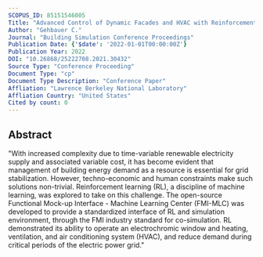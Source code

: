 ```yaml
---
SCOPUS_ID: 85151546005
Title: "Advanced Control of Dynamic Facades and HVAC with Reinforcement Learning based on Standardized Co-simulation"
Author: "Gehbauer C."
Journal: "Building Simulation Conference Proceedings"
Publication Date: {'$date': '2022-01-01T00:00:00Z'}
Publication Year: 2022
DOI: "10.26868/25222708.2021.30432"
Source Type: "Conference Proceeding"
Document Type: "cp"
Document Type Description: "Conference Paper"
Affliation: "Lawrence Berkeley National Laboratory"
Affliation Country: "United States"
Cited by count: 0
---
```


## Abstract
"With increased complexity due to time-variable renewable electricity supply and associated variable cost, it has become evident that management of building energy demand as a resource is essential for grid stabilization. However, techno-economic and human constraints make such solutions non-trivial. Reinforcement learning (RL), a discipline of machine learning, was explored to take on this challenge. The open-source Functional Mock-up Interface - Machine Learning Center (FMI-MLC) was developed to provide a standardized interface of RL and simulation environment, through the FMI industry standard for co-simulation. RL demonstrated its ability to operate an electrochromic window and heating, ventilation, and air conditioning system (HVAC), and reduce demand during critical periods of the electric power grid."

